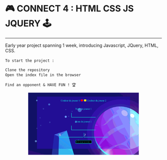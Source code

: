 # :video_game: CONNECT 4 : HTML CSS JS JQUERY :joystick:  

---------------

Early year project spanning 1 week, introducing Javascript, JQuery, HTML, CSS.

`To start the project :`

```
Clone the repository
Open the index file in the browser

Find an opponent & HAVE FUN ! 🏆
```
<p align="center">
    <img align="center" src="Puissance4.gif" height="200px" alt="e-commerceGIF">
</p>
